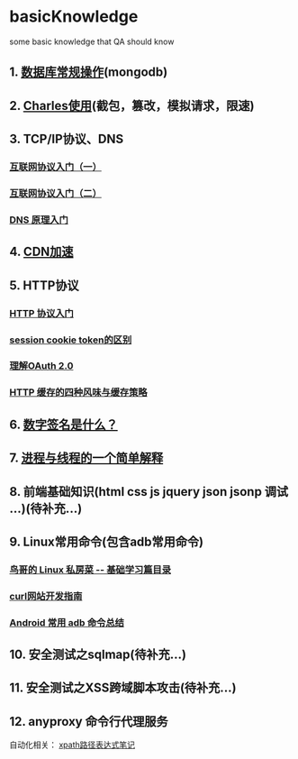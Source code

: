 # basicKnowledge
some basic knowledge that QA should know


## 1. [数据库常规操作](https://github.com/azdbaaaaaa/basicKnowledge/blob/master/src/数据库常规操作.md)(mongodb)

## 2. [Charles使用](https://github.com/azdbaaaaaa/basicKnowledge/blob/master/src/Charles使用.md)(截包，篡改，模拟请求，限速)

## 3. TCP/IP协议、DNS

### [互联网协议入门（一）](http://www.ruanyifeng.com/blog/2012/05/internet_protocol_suite_part_i.html)

### [互联网协议入门（二）](http://www.ruanyifeng.com/blog/2012/06/internet_protocol_suite_part_ii.html)

### [DNS 原理入门](http://www.ruanyifeng.com/blog/2016/06/dns.html)

## 4. [CDN加速](http://kb.cnblogs.com/page/121664/)

## 5. HTTP协议

### [HTTP 协议入门](http://www.ruanyifeng.com/blog/2016/08/http.html)

### [session cookie token的区别](http://blog.csdn.net/jikeehuang/article/details/51488020)

### [理解OAuth 2.0](http://www.ruanyifeng.com/blog/2014/05/oauth_2_0.html)

### [HTTP 缓存的四种风味与缓存策略](https://segmentfault.com/a/1190000006689795?hmsr=toutiao.io&utm_medium=toutiao.io&utm_source=toutiao.io)

## 6. [数字签名是什么？](http://www.ruanyifeng.com/blog/2011/08/what_is_a_digital_signature.html)

## 7. [进程与线程的一个简单解释](http://www.ruanyifeng.com/blog/2013/04/processes_and_threads.html)

## 8. 前端基础知识(html css js jquery json jsonp 调试 ...)(待补充...)

## 9. Linux常用命令(包含adb常用命令)

### [鸟哥的 Linux 私房菜 -- 基础学习篇目录](http://cn.linux.vbird.org/linux_basic/linux_basic.php)

### [curl网站开发指南](http://www.ruanyifeng.com/blog/2011/09/curl.html)

### [Android 常用 adb 命令总结](https://testerhome.com/topics/2565)

## 10. 安全测试之sqlmap(待补充...)

## 11. 安全测试之XSS跨域脚本攻击(待补充...)

## 12. anyproxy 命令行代理服务

自动化相关：
[xpath路径表达式笔记](http://www.ruanyifeng.com/blog/2009/07/xpath_path_expressions.html)

